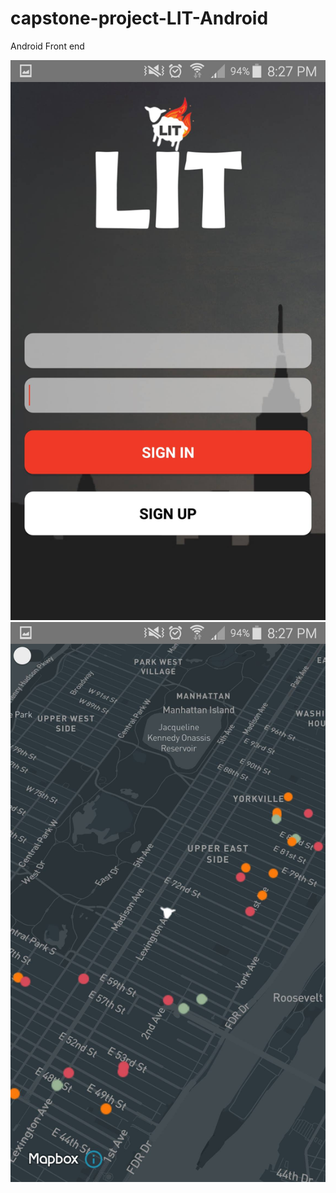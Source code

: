 # capstone-project-LIT-Android
Android Front end



![Alt text](/screenshot2.png)![Alt text](/screenshot1.png)


